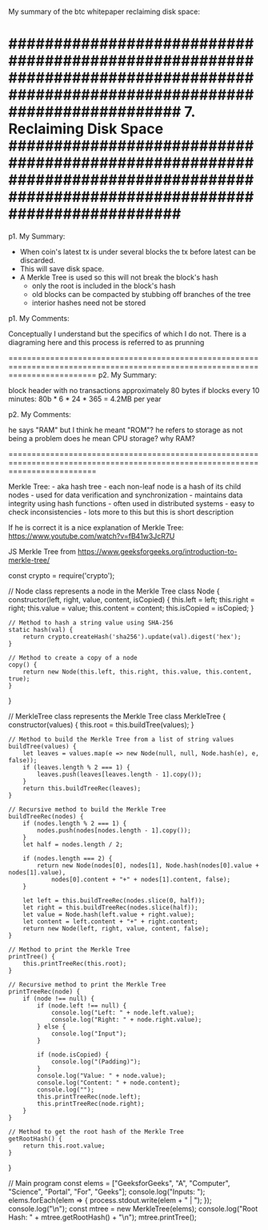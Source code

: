 My summary of the btc whitepaper reclaiming disk space:

###############################################################################################################################
7. Reclaiming Disk Space
###############################################################################################################################
===============================================================================================================================
p1. My Summary:

- When coin's latest tx is under several blocks the tx before latest can be discarded.
- This will save disk space.
- A Merkle Tree is used so this will not break the block's hash
    - only the root is included in the block's hash
    - old blocks can be compacted by stubbing off branches of the tree
    - interior hashes need not be stored
    
p1. My Comments:

Conceptually I understand but the specifics of which I do not. 
There is a diagraming here and this process is referred to as prunning


===============================================================================================================================
p2. My Summary:

block header with no transactions approximately 80 bytes
if blocks every 10 minutes: 80b * 6 * 24 * 365 = 4.2MB per year


p2. My Comments:

he says "RAM" but I think he meant "ROM"?
he refers to storage as not being a problem does he mean CPU storage?
why RAM?



===============================================================================================================================



Merkle Tree: 
    - aka hash tree
    - each non-leaf node is a hash of its child nodes
    - used for data verification and synchronization
    - maintains data integrity using hash functions
    - often used in distributed systems
    - easy to check inconsistencies
    - lots more to this but this is short description 
    
If he is correct it is a nice explanation of Merkle Tree: https://www.youtube.com/watch?v=fB41w3JcR7U


JS Merkle Tree from https://www.geeksforgeeks.org/introduction-to-merkle-tree/

const crypto = require('crypto');

// Node class represents a node in the Merkle Tree
class Node {
    constructor(left, right, value, content, isCopied) {
        this.left = left;
        this.right = right;
        this.value = value;
        this.content = content;
        this.isCopied = isCopied;
    }

    // Method to hash a string value using SHA-256
    static hash(val) {
        return crypto.createHash('sha256').update(val).digest('hex');
    }

    // Method to create a copy of a node
    copy() {
        return new Node(this.left, this.right, this.value, this.content, true);
    }
}

// MerkleTree class represents the Merkle Tree
class MerkleTree {
    constructor(values) {
        this.root = this.buildTree(values);
    }

    // Method to build the Merkle Tree from a list of string values
    buildTree(values) {
        let leaves = values.map(e => new Node(null, null, Node.hash(e), e, false));
        if (leaves.length % 2 === 1) {
            leaves.push(leaves[leaves.length - 1].copy());
        }
        return this.buildTreeRec(leaves);
    }

    // Recursive method to build the Merkle Tree
    buildTreeRec(nodes) {
        if (nodes.length % 2 === 1) {
            nodes.push(nodes[nodes.length - 1].copy());
        }
        let half = nodes.length / 2;

        if (nodes.length === 2) {
            return new Node(nodes[0], nodes[1], Node.hash(nodes[0].value + nodes[1].value),
                nodes[0].content + "+" + nodes[1].content, false);
        }

        let left = this.buildTreeRec(nodes.slice(0, half));
        let right = this.buildTreeRec(nodes.slice(half));
        let value = Node.hash(left.value + right.value);
        let content = left.content + "+" + right.content;
        return new Node(left, right, value, content, false);
    }

    // Method to print the Merkle Tree
    printTree() {
        this.printTreeRec(this.root);
    }

    // Recursive method to print the Merkle Tree
    printTreeRec(node) {
        if (node !== null) {
            if (node.left !== null) {
                console.log("Left: " + node.left.value);
                console.log("Right: " + node.right.value);
            } else {
                console.log("Input");
            }

            if (node.isCopied) {
                console.log("(Padding)");
            }
            console.log("Value: " + node.value);
            console.log("Content: " + node.content);
            console.log("");
            this.printTreeRec(node.left);
            this.printTreeRec(node.right);
        }
    }

    // Method to get the root hash of the Merkle Tree
    getRootHash() {
        return this.root.value;
    }
}

// Main program
const elems = ["GeeksforGeeks", "A", "Computer", "Science", "Portal", "For", "Geeks"];
console.log("Inputs: ");
elems.forEach(elem => {
    process.stdout.write(elem + " | ");
});
console.log("\n");
const mtree = new MerkleTree(elems);
console.log("Root Hash: " + mtree.getRootHash() + "\n");
mtree.printTree();
